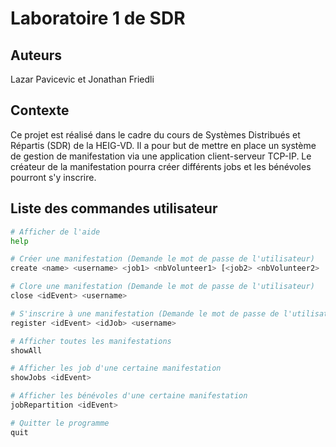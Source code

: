 # Laboratoire 1 de SDR

## Auteurs

Lazar Pavicevic et Jonathan Friedli

## Contexte

Ce projet est réalisé dans le cadre du cours de Systèmes Distribués et Répartis (SDR) de la HEIG-VD. Il a pour but de mettre en place un système de gestion de manifestation via une application client-serveur TCP-IP. Le créateur de la manifestation pourra créer différents jobs et les bénévoles pourront s'y inscrire.

## Liste des commandes utilisateur

```bash
# Afficher de l'aide
help

# Créer une manifestation (Demande le mot de passe de l'utilisateur)
create <name> <username> <job1> <nbVolunteer1> [<job2> <nbVolunteer2> ...]

# Clore une manifestation (Demande le mot de passe de l'utilisateur)
close <idEvent> <username>

# S'inscrire à une manifestation (Demande le mot de passe de l'utilisateur)
register <idEvent> <idJob> <username>

# Afficher toutes les manifestations
showAll

# Afficher les job d'une certaine manifestation
showJobs <idEvent>

# Afficher les bénévoles d'une certaine manifestation
jobRepartition <idEvent>

# Quitter le programme
quit
```
